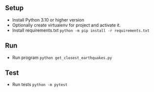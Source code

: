 ## Setup
* Install Python 3.10 or higher version
* Optionally create virtualenv for project and activate it.
* Install requirements.txt
```python -m pip install -r requirements.txt```

## Run
* Run program
```python get_closest_earthquakes.py```

## Test
* Run tests
```python -m pytest```
